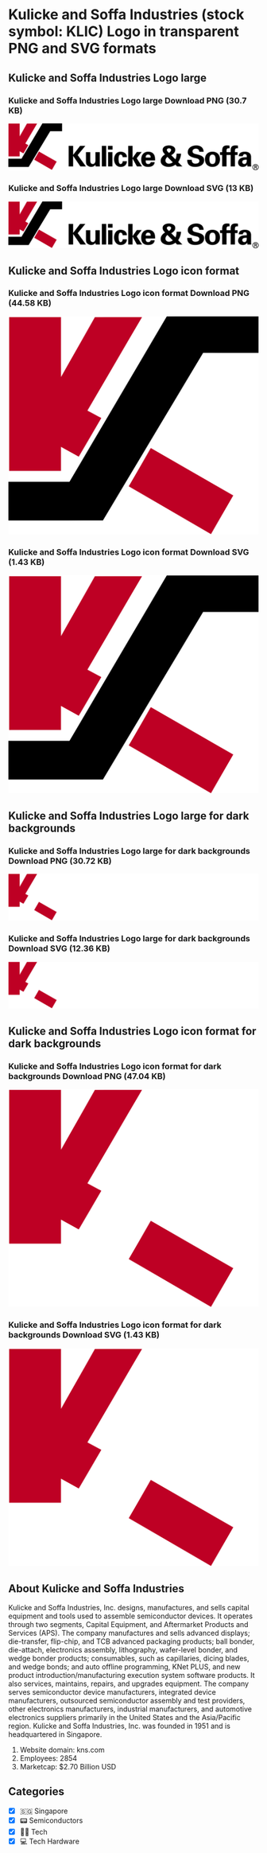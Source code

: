 # Kulicke and Soffa Industries (stock symbol: KLIC) Logo in transparent PNG and SVG formats

## Kulicke and Soffa Industries Logo large

### Kulicke and Soffa Industries Logo large Download PNG (30.7 KB)

![Kulicke and Soffa Industries Logo large Download PNG (30.7 KB)](/img/orig/KLIC_BIG-ed37d427.png)

### Kulicke and Soffa Industries Logo large Download SVG (13 KB)

![Kulicke and Soffa Industries Logo large Download SVG (13 KB)](/img/orig/KLIC_BIG-d6cf5d9c.svg)

## Kulicke and Soffa Industries Logo icon format

### Kulicke and Soffa Industries Logo icon format Download PNG (44.58 KB)

![Kulicke and Soffa Industries Logo icon format Download PNG (44.58 KB)](/img/orig/KLIC-8522fe1c.png)

### Kulicke and Soffa Industries Logo icon format Download SVG (1.43 KB)

![Kulicke and Soffa Industries Logo icon format Download SVG (1.43 KB)](/img/orig/KLIC-79128721.svg)

## Kulicke and Soffa Industries Logo large for dark backgrounds

### Kulicke and Soffa Industries Logo large for dark backgrounds Download PNG (30.72 KB)

![Kulicke and Soffa Industries Logo large for dark backgrounds Download PNG (30.72 KB)](/img/orig/KLIC_BIG.D-f693b17c.png)

### Kulicke and Soffa Industries Logo large for dark backgrounds Download SVG (12.36 KB)

![Kulicke and Soffa Industries Logo large for dark backgrounds Download SVG (12.36 KB)](/img/orig/KLIC_BIG.D-bf4b5e28.svg)

## Kulicke and Soffa Industries Logo icon format for dark backgrounds

### Kulicke and Soffa Industries Logo icon format for dark backgrounds Download PNG (47.04 KB)

![Kulicke and Soffa Industries Logo icon format for dark backgrounds Download PNG (47.04 KB)](/img/orig/KLIC.D-41d2b09f.png)

### Kulicke and Soffa Industries Logo icon format for dark backgrounds Download SVG (1.43 KB)

![Kulicke and Soffa Industries Logo icon format for dark backgrounds Download SVG (1.43 KB)](/img/orig/KLIC.D-9d9a4435.svg)

## About Kulicke and Soffa Industries

Kulicke and Soffa Industries, Inc. designs, manufactures, and sells capital equipment and tools used to assemble semiconductor devices. It operates through two segments, Capital Equipment, and Aftermarket Products and Services (APS). The company manufactures and sells advanced displays; die-transfer, flip-chip, and TCB advanced packaging products; ball bonder, die-attach, electronics assembly, lithography, wafer-level bonder, and wedge bonder products; consumables, such as capillaries, dicing blades, and wedge bonds; and auto offline programming, KNet PLUS, and new product introduction/manufacturing execution system software products. It also services, maintains, repairs, and upgrades equipment. The company serves semiconductor device manufacturers, integrated device manufacturers, outsourced semiconductor assembly and test providers, other electronics manufacturers, industrial manufacturers, and automotive electronics suppliers primarily in the United States and the Asia/Pacific region. Kulicke and Soffa Industries, Inc. was founded in 1951 and is headquartered in Singapore.

1. Website domain: kns.com
2. Employees: 2854
3. Marketcap: $2.70 Billion USD


## Categories
- [x] 🇸🇬 Singapore
- [x] 📟 Semiconductors
- [x] 👩‍💻 Tech
- [x] 💻 Tech Hardware
